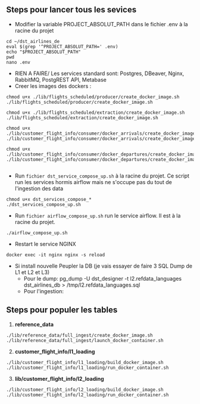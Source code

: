 ## Steps pour lancer tous les sevices

 - Modifier la variable PROJECT_ABSOLUT_PATH dans le fichier .env à la racine du projet

```shell
cd ~/dst_airlines_de
eval $(grep '^PROJECT_ABSOLUT_PATH=' .env)
echo "$PROJECT_ABSOLUT_PATH"
pwd
nano .env
```

 - RIEN A FAIRE/ Les services standard sont: Postgres, DBeaver, Nginx, RabbitMQ, PostgREST API, Metabase
 - Creer les images des dockers :

```shell
chmod u+x ./lib/flights_scheduled/producer/create_docker_image.sh
./lib/flights_scheduled/producer/create_docker_image.sh

chmod u+x ./lib/flights_scheduled/extraction/create_docker_image.sh
./lib/flights_scheduled/extraction/create_docker_image.sh

chmod u+x ./lib/customer_flight_info/consumer/docker_arrivals/create_docker_image.sh
./lib/customer_flight_info/consumer/docker_arrivals/create_docker_image.sh

chmod u+x ./lib/customer_flight_info/consumer/docker_departures/create_docker_image.sh
./lib/customer_flight_info/consumer/docker_departures/create_docker_image.sh


```

 - Run `fichier dst_service_compose_up.sh` à la racine du projet. Ce script run les services hormis airflow mais ne s'occupe pas du tout de l'ingestion des data

```shell
chmod u+x dst_services_compose_*
./dst_services_compose_up.sh

```

 - Run `fichier airflow_compose_up.sh` run le service airflow. Il est à la racine du projet.

```shell
./airflow_compose_up.sh
```

 - Restart le service NGINX

```shell
docker exec -it nginx nginx -s reload

```

 - Si install nouvelle Peupler la DB (je vais essayer de faire 3 SQL Dump de L1 et L2 et L3)
   - Pour le dump: pg_dump -U dst_designer -t l2.refdata_languages dst_airlines_db > /tmp/l2.refdata_languages.sql
   - Pour l'ingestion:
 



## Steps pour populer les tables
 
 1. **reference_data**

```shell
./lib/reference_data/full_ingest/create_docker_image.sh
./lib/reference_data/full_ingest/launch_docker_container.sh

```
 
 2. **customer_flight_info/l1_loading**

```shell
./lib/customer_flight_info/l1_loading/build_docker_image.sh
./lib/customer_flight_info/l1_loading/run_docker_container.sh

```
 
 3. **lib/customer_flight_info/l2_loading**

```shell
./lib/customer_flight_info/l2_loading/build_docker_image.sh
./lib/customer_flight_info/l2_loading/run_docker_container.sh

``` 
